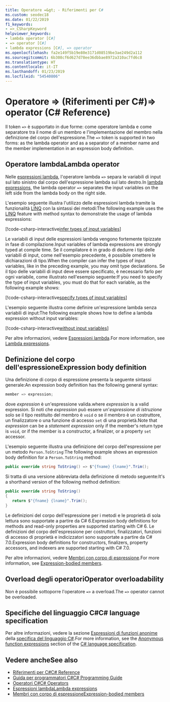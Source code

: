 ```yaml
---
title: Operatore =&gt; - Riferimenti per C#
ms.custom: seodec18
ms.date: 01/22/2019
f1_keywords:
- =>_CSharpKeyword
helpviewer_keywords:
- lambda operator [C#]
- => operator [C#]
- lambda expressions [C#], => operator
ms.openlocfilehash: fa2e149f5b19e80e3171d08519be3ae249d2a112
ms.sourcegitcommit: 6b308cf6d627d78ee36dbbae8972a310ac7fd6c8
ms.translationtype: HT
ms.contentlocale: it-IT
ms.lasthandoff: 01/23/2019
ms.locfileid: "54540806"
---
```

# <a name="gt-operator-c-reference"></a><span data-ttu-id="5c35a-102">Operatore =&gt; (Riferimenti per C#)</span><span class="sxs-lookup"><span data-stu-id="5c35a-102">=&gt; operator (C# Reference)</span></span>

<span data-ttu-id="5c35a-103">Il token `=>` è supportato in due forme: come operatore lambda e come separatore tra il nome di un membro e l'implementazione del membro nella definizione del corpo dell'espressione.</span><span class="sxs-lookup"><span data-stu-id="5c35a-103">The `=>` token is supported in two forms: as the lambda operator and as a separator of a member name and the member implementation in an expression body definition.</span></span>

## <a name="lambda-operator"></a><span data-ttu-id="5c35a-104">Operatore lambda</span><span class="sxs-lookup"><span data-stu-id="5c35a-104">Lambda operator</span></span>

<span data-ttu-id="5c35a-105">Nelle [espressioni lambda](../../programming-guide/statements-expressions-operators/lambda-expressions.md), l'operatore lambda `=>` separa le variabili di input sul lato sinistro dal corpo dell'espressione lambda sul lato destro.</span><span class="sxs-lookup"><span data-stu-id="5c35a-105">In [lambda expressions](../../programming-guide/statements-expressions-operators/lambda-expressions.md), the lambda operator `=>` separates the input variables on the left side from the lambda body on the right side.</span></span>

<span data-ttu-id="5c35a-106">L'esempio seguente illustra l'utilizzo delle espressioni lambda tramite la funzionalità [LINQ](../../programming-guide/concepts/linq/index.md) con la sintassi dei metodi:</span><span class="sxs-lookup"><span data-stu-id="5c35a-106">The following example uses the [LINQ](../../programming-guide/concepts/linq/index.md) feature with method syntax to demonstrate the usage of lambda expressions:</span></span>

[!code-csharp-interactive[infer types of input variables](~/samples/snippets/csharp/language-reference/operators/LambdaOperatorExamples.cs#InferredTypes)]

<span data-ttu-id="5c35a-107">Le variabili di input delle espressioni lambda vengono fortemente tipizzate in fase di compilazione.</span><span class="sxs-lookup"><span data-stu-id="5c35a-107">Input variables of lambda expressions are strongly typed at compile time.</span></span> <span data-ttu-id="5c35a-108">Se il compilatore è in grado di dedurre i tipi delle variabili di input, come nell'esempio precedente, è possibile omettere le dichiarazioni di tipo.</span><span class="sxs-lookup"><span data-stu-id="5c35a-108">When the compiler can infer the types of input variables, like in the preceding example, you may omit type declarations.</span></span> <span data-ttu-id="5c35a-109">Se il tipo delle variabili di input deve essere specificato, è necessario farlo per ogni variabile, come illustrato nell'esempio seguente:</span><span class="sxs-lookup"><span data-stu-id="5c35a-109">If you need to specify the type of input variables, you must do that for each variable, as the following example shows:</span></span>

[!code-csharp-interactive[specify types of input variables](~/samples/snippets/csharp/language-reference/operators/LambdaOperatorExamples.cs#ExplicitTypes)]

<span data-ttu-id="5c35a-110">L'esempio seguente illustra come definire un'espressione lambda senza variabili di input:</span><span class="sxs-lookup"><span data-stu-id="5c35a-110">The following example shows how to define a lambda expression without input variables:</span></span>

[!code-csharp-interactive[without input variables](~/samples/snippets/csharp/language-reference/operators/LambdaOperatorExamples.cs#WithoutInput)]

<span data-ttu-id="5c35a-111">Per altre informazioni, vedere [Espressioni lambda](../../programming-guide/statements-expressions-operators/lambda-expressions.md).</span><span class="sxs-lookup"><span data-stu-id="5c35a-111">For more information, see [Lambda expressions](../../programming-guide/statements-expressions-operators/lambda-expressions.md).</span></span>

## <a name="expression-body-definition"></a><span data-ttu-id="5c35a-112">Definizione del corpo dell'espressione</span><span class="sxs-lookup"><span data-stu-id="5c35a-112">Expression body definition</span></span>

<span data-ttu-id="5c35a-113">Una definizione di corpo di espressione presenta la seguente sintassi generale:</span><span class="sxs-lookup"><span data-stu-id="5c35a-113">An expression body definition has the following general syntax:</span></span>

```csharp
member => expression;
```

<span data-ttu-id="5c35a-114">dove *expression* è un'espressione valida.</span><span class="sxs-lookup"><span data-stu-id="5c35a-114">where *expression* is a valid expression.</span></span> <span data-ttu-id="5c35a-115">Si noti che *expression* può essere un'*espressione di istruzione* solo se il tipo restituito del membro è `void` o se il membro è un costruttore, un finalizzatore o una funzione di accesso `set` di una proprietà.</span><span class="sxs-lookup"><span data-stu-id="5c35a-115">Note that *expression* can be a *statement expression* only if the member's return type is `void`, or if the member is a constructor, a finalizer, or a property `set` accessor.</span></span>

<span data-ttu-id="5c35a-116">L'esempio seguente illustra una definizione del corpo dell'espressione per un metodo `Person.ToString`:</span><span class="sxs-lookup"><span data-stu-id="5c35a-116">The following example shows an expression body definition for a `Person.ToString` method:</span></span>

```csharp
public override string ToString() => $"{fname} {lname}".Trim();
```

<span data-ttu-id="5c35a-117">Si tratta di una versione abbreviata della definizione di metodo seguente:</span><span class="sxs-lookup"><span data-stu-id="5c35a-117">It's a shorthand version of the following method definition:</span></span>

```csharp
public override string ToString()
{
   return $"{fname} {lname}".Trim();
}
```

<span data-ttu-id="5c35a-118">Le definizioni del corpo dell'espressione per i metodi e le proprietà di sola lettura sono supportate a partire da C# 6.</span><span class="sxs-lookup"><span data-stu-id="5c35a-118">Expression body definitions for methods and read-only properties are supported starting with C# 6.</span></span> <span data-ttu-id="5c35a-119">Le definizioni del corpo dell'espressione per costruttori, finalizzatori, funzioni di accesso di proprietà e indicizzatori sono supportate a partire da C# 7.0.</span><span class="sxs-lookup"><span data-stu-id="5c35a-119">Expression body definitions for constructors, finalizers, property accessors, and indexers are supported starting with C# 7.0.</span></span>

<span data-ttu-id="5c35a-120">Per altre informazioni, vedere [Membri con corpo di espressione](../../programming-guide/statements-expressions-operators/expression-bodied-members.md).</span><span class="sxs-lookup"><span data-stu-id="5c35a-120">For more information, see [Expression-bodied members](../../programming-guide/statements-expressions-operators/expression-bodied-members.md).</span></span>

## <a name="operator-overloadability"></a><span data-ttu-id="5c35a-121">Overload degli operatori</span><span class="sxs-lookup"><span data-stu-id="5c35a-121">Operator overloadability</span></span>

<span data-ttu-id="5c35a-122">Non è possibile sottoporre l'operatore `=>` a overload.</span><span class="sxs-lookup"><span data-stu-id="5c35a-122">The `=>` operator cannot be overloaded.</span></span>

## <a name="c-language-specification"></a><span data-ttu-id="5c35a-123">Specifiche del linguaggio C#</span><span class="sxs-lookup"><span data-stu-id="5c35a-123">C# language specification</span></span>

<span data-ttu-id="5c35a-124">Per altre informazioni, vedere la sezione [Espressioni di funzioni anonime](~/_csharplang/spec/expressions.md#anonymous-function-expressions) della [specifica del linguaggio C#](../language-specification/index.md).</span><span class="sxs-lookup"><span data-stu-id="5c35a-124">For more information, see the [Anonymous function expressions](~/_csharplang/spec/expressions.md#anonymous-function-expressions) section of the [C# language specification](../language-specification/index.md).</span></span>

## <a name="see-also"></a><span data-ttu-id="5c35a-125">Vedere anche</span><span class="sxs-lookup"><span data-stu-id="5c35a-125">See also</span></span>

- [<span data-ttu-id="5c35a-126">Riferimenti per C#</span><span class="sxs-lookup"><span data-stu-id="5c35a-126">C# Reference</span></span>](../index.md)
- [<span data-ttu-id="5c35a-127">Guida per programmatori C#</span><span class="sxs-lookup"><span data-stu-id="5c35a-127">C# Programming Guide</span></span>](../../programming-guide/index.md)
- [<span data-ttu-id="5c35a-128">Operatori C#</span><span class="sxs-lookup"><span data-stu-id="5c35a-128">C# Operators</span></span>](index.md)
- [<span data-ttu-id="5c35a-129">Espressioni lambda</span><span class="sxs-lookup"><span data-stu-id="5c35a-129">Lambda expressions</span></span>](../../programming-guide/statements-expressions-operators/lambda-expressions.md)
- [<span data-ttu-id="5c35a-130">Membri con corpo di espressione</span><span class="sxs-lookup"><span data-stu-id="5c35a-130">Expression-bodied members</span></span>](../../programming-guide/statements-expressions-operators/expression-bodied-members.md)